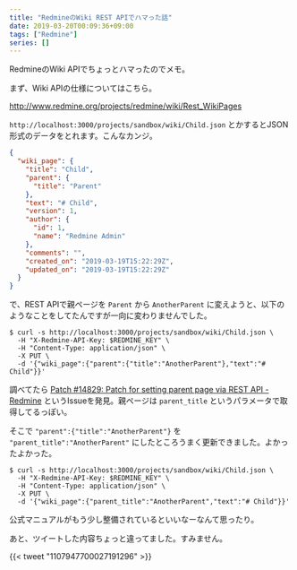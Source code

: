```yaml
---
title: "RedmineのWiki REST APIでハマった話"
date: 2019-03-20T00:09:36+09:00
tags: ["Redmine"]
series: []
---
```


RedmineのWiki APIでちょっとハマったのでメモ。

<!--more-->

まず、Wiki APIの仕様についてはこちら。

http://www.redmine.org/projects/redmine/wiki/Rest_WikiPages

`http://localhost:3000/projects/sandbox/wiki/Child.json` とかするとJSON形式のデータをとれます。こんなカンジ。

```json
{
  "wiki_page": {
    "title": "Child",
    "parent": {
      "title": "Parent"
    },
    "text": "# Child",
    "version": 1,
    "author": {
      "id": 1,
      "name": "Redmine Admin"
    },
    "comments": "",
    "created_on": "2019-03-19T15:22:29Z",
    "updated_on": "2019-03-19T15:22:29Z"
  }
}
```

で、REST APIで親ページを `Parent` から `AnotherParent` に変えようと、以下のようなことをしてたんですが一向に変わりませんでした。

```text
$ curl -s http://localhost:3000/projects/sandbox/wiki/Child.json \
  -H "X-Redmine-API-Key: $REDMINE_KEY" \
  -H "Content-Type: application/json" \
  -X PUT \
  -d '{"wiki_page":{"parent":{"title":"AnotherParent"},"text":"# Child"}}'
```

調べてたら [Patch #14829: Patch for setting parent page via REST API - Redmine](https://www.redmine.org/issues/14829) というIssueを発見。親ページは `parent_title` というパラメータで取得してるっぽい。

そこで `"parent":{"title":"AnotherParent"}` を `"parent_title":"AnotherParent"` にしたところうまく更新できました。よかったよかった。

```text
$ curl -s http://localhost:3000/projects/sandbox/wiki/Child.json \
  -H "X-Redmine-API-Key: $REDMINE_KEY" \
  -H "Content-Type: application/json" \
  -X PUT \
  -d '{"wiki_page":{"parent_title":"AnotherParent","text":"# Child"}}'
```

公式マニュアルがもう少し整備されているといいなーなんて思ったり。

あと、ツイートした内容ちょっと違ってました。すみません。

{{< tweet "1107947700027191296" >}}
